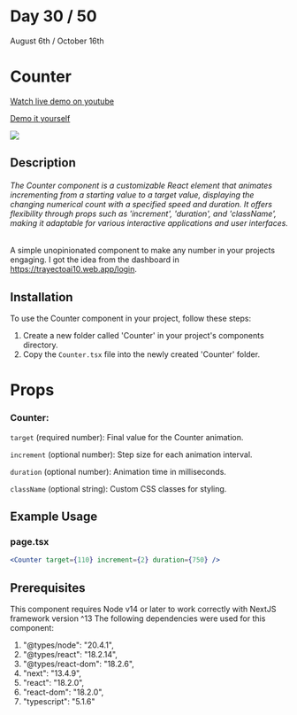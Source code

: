 # Day 30 / 50

August 6th / October 16th

# Counter
<a href="https://youtu.be/9gqlq7rqHrg" target="_blank">Watch live demo on youtube</a>

<a href="https:/ / 50daysofcomponents.netlify.app/Counter" target="_blank">Demo it yourself</a>

<a href="https:/ / 50daysofcomponents.netlify.app/Counter" target="_blank"><img src="https://cdn.discordapp.com/attachments/715319623637270638/1138112132811083816/image.png"/></a>  

## Description 

###### The Counter component is a customizable React element that animates incrementing from a starting value to a target value, displaying the changing numerical count with a specified speed and duration. It offers flexibility through props such as 'increment', 'duration', and 'className', making it adaptable for various interactive applications and user interfaces.

A simple unopinionated component to make any number in your projects engaging. I got the idea from the dashboard in https://trayectoai10.web.app/login.
## Installation 

To use the Counter component in your project, follow these steps:

1. Create a new folder called 'Counter' in your project's components directory.
2. Copy the `Counter.tsx` file into the newly created 'Counter' folder.

# Props 
### Counter:
`target` (required number): Final value for the Counter animation.

`increment` (optional number): Step size for each animation interval.

`duration` (optional number): Animation time in milliseconds.

`className` (optional string): Custom CSS classes for styling.

## Example Usage
### page.tsx
```jsx
<Counter target={110} increment={2} duration={750} />
```

## Prerequisites
This component requires Node v14 or later to work correctly with NextJS framework version ^13
The following dependencies were used for this component:
1. "@types/node": "20.4.1",
2. "@types/react": "18.2.14",
3. "@types/react-dom": "18.2.6",
4. "next": "13.4.9",
5. "react": "18.2.0",
6. "react-dom": "18.2.0",
7. "typescript": "5.1.6"

